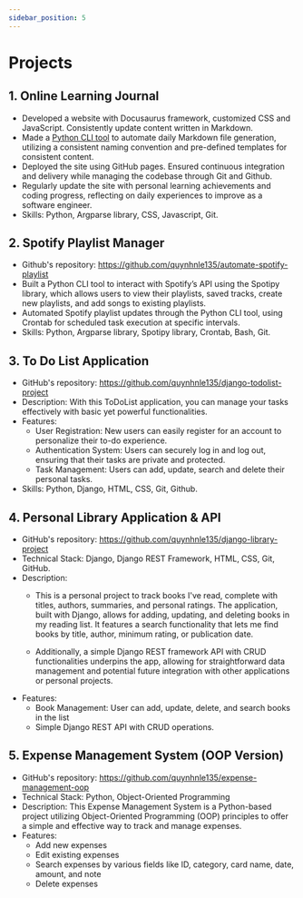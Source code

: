 ```yaml
---
sidebar_position: 5
---
```


# Projects

## 1. Online Learning Journal
- Developed a website with Docusaurus framework, customized CSS and JavaScript. Consistently update content written in Markdown. 
- Made a <a href="https://github.com/quynhnle135/markdown-file-manager">Python CLI tool</a> to automate daily Markdown file generation, utilizing a consistent naming convention and pre-defined templates for consistent content.
- Deployed  the site using GitHub pages. Ensured continuous integration and delivery while managing the codebase through Git and Github.
- Regularly update the site with personal learning achievements and coding progress, reflecting on daily experiences to improve as a software engineer.
- Skills: Python, Argparse library, CSS, Javascript, Git.

## 2. Spotify Playlist Manager
- Github's repository: https://github.com/quynhnle135/automate-spotify-playlist
- Built a Python CLI tool to interact with Spotify’s API using the Spotipy library, which allows users to view their playlists, saved tracks, create new playlists, and add songs to existing playlists.
- Automated Spotify playlist updates through the Python CLI tool, using Crontab for scheduled task execution at specific intervals.
- Skills: Python, Argparse library, Spotipy library, Crontab, Bash, Git.


## 3. To Do List Application
- GitHub's repository: https://github.com/quynhnle135/django-todolist-project
- Description: With this ToDoList application, you can manage your tasks effectively with basic yet powerful functionalities.
- Features:
    - User Registration: New users can easily register for an account to personalize their to-do experience.
    - Authentication System: Users can securely log in and log out, ensuring that their tasks are private and protected.
    - Task Management: Users can add, update, search and delete their personal tasks.
- Skills: Python, Django, HTML, CSS, Git, Github.


## 4. Personal Library Application & API
- GitHub's repository: https://github.com/quynhnle135/django-library-project
- Technical Stack: Django, Django REST Framework, HTML, CSS, Git, GitHub.
- Description: 
    - This is a personal project to track books I've read, complete with titles, authors, summaries, and personal ratings. The application, built with Django, allows for adding, updating, and deleting books in my reading list. It features a search functionality that lets me find books by title, author, minimum rating, or publication date.

    - Additionally, a simple Django REST framework API with CRUD functionalities underpins the app, allowing for straightforward data management and potential future integration with other applications or personal projects.
- Features:
    - Book Management: User can add, update, delete, and search books in the list
    - Simple Django REST API with CRUD operations.


## 5. Expense Management System (OOP Version)
- GitHub's repository: https://github.com/quynhnle135/expense-management-oop
- Technical Stack: Python, Object-Oriented Programming
- Description: This Expense Management System is a Python-based project utilizing Object-Oriented Programming (OOP) principles to offer a simple and effective way to track and manage expenses.
- Features:
    - Add new expenses
    - Edit existing expenses
    - Search expenses by various fields like ID, category, card name, date, amount, and note
    - Delete expenses

